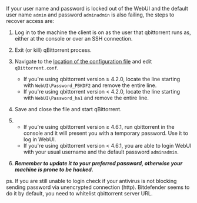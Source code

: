 If your user name and password is locked out of the WebUI and the default user name `admin` and password `adminadmin` is also failing, the steps to recover access are:

1. Log in to the machine the client is on as the user that qbittorrent runs as, either at the console or over an SSH connection.

2. Exit (or kill) qBittorrent process.

3. Navigate to the [location of the configuration file](https://github.com/qbittorrent/qBittorrent/wiki/Frequently-Asked-Questions#where-does-qbittorrent-save-its-settings) and edit `qBittorrent.conf`.
    * If you're using qbittorrent version ≥ 4.2.0, locate the line starting with `WebUI\Password_PBKDF2` and remove the entire line.
    * If you're using qbittorrent version < 4.2.0, locate the line starting with `WebUI\Password_ha1` and remove the entire line.

4. Save and close the file and start qBittorrent.

5.
   * If you're using qbittorrent version ≥ 4.6.1, run qbittorrent in the console and it will present you with a temporary password. Use it to log in WebUI.
   * If you're using qbittorrent version < 4.6.1, you are able to login WebUI with your usual username and the default password `adminadmin`.

6. ***Remember to update it to your preferred password, otherwise your machine is prone to be hacked.***

ps. If you are still unable to login check if your antivirus is not blocking sending password via unencrypted connection (http). Bitdefender seems to do it by default, you need to whitelist qbittorrent server URL.
